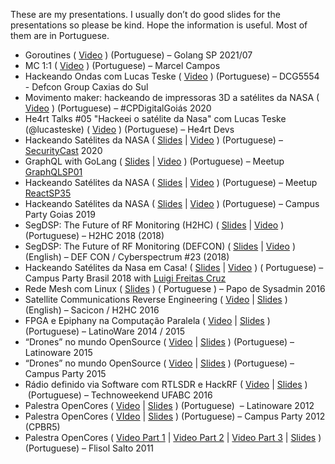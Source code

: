 These are my presentations. I usually don&#8217;t do good slides for the presentations so please be kind. Hope the information is useful. Most of them are in Portuguese.

  * Goroutines ( [Video](https://www.youtube.com/watch?v=fAxXzADKdMo) ) (Portuguese)  &#8211; Golang SP 2021/07
  * MC 1:1 ( [Video](https://www.youtube.com/watch?v=Z_Qv01rwEPs) ) (Portuguese)  &#8211; Marcel Campos
  * Hackeando Ondas com Lucas Teske ( [Video](https://www.youtube.com/watch?v=fwN-ZO5jYAo)  ) (Portuguese) &#8211;  DCG5554 - Defcon Group Caxias do Sul
  * Movimento maker: hackeando de impressoras 3D a satélites da NASA ( [Video](https://www.youtube.com/watch?v=lo5ShiO_a3c&feature=youtu.be) ) (Portuguese) &#8211; #CPDigitalGoiás 2020
  * He4rt Talks #05 "Hackeei o satélite da Nasa" com Lucas Teske (@lucasteske) ( [Video](https://www.youtube.com/watch?v=qmLAG5OW8Lc) ) (Portuguese) &#8211; He4rt Devs
  * Hackeando Satélites da NASA ( [Slides](https://www.teske.net.br/lucas/palestras/cpgoias1/) \| [Video](https://www.youtube.com/watch?v=lujJhiD4SxY&feature=youtu.be) ) (Portuguese) &#8211; [SecurityCast](https://securitycast.com.br/) 2020
  * GraphQL with GoLang ( [Slides](https://www.teske.net.br/lucas/palestras/GraphQLSP01/) \| [Video](https://www.facebook.com/reactconf/videos/178346083229691/) ) (Portuguese) &#8211; Meetup [GraphQLSP01](https://www.meetup.com/pt-BR/GraphQL-SP/)
  * Hackeando Satélites da NASA ( [Slides](https://www.teske.net.br/lucas/palestras/cpgoias1) \| [Video](https://www.facebook.com/reactconf/videos/2025160057588659/) ) (Portuguese) &#8211; Meetup [ReactSP35](https://www.meetup.com/pt-BR/ReactJS-SP/)
  * Hackeando Satélites da NASA ( [Slides](https://www.teske.net.br/lucas/palestras/cpgoias1/) \| [Video](https://www.youtube.com/watch?v=-jSxOK-cmWU) ) (Portuguese) &#8211; Campus Party Goias 2019
  * SegDSP: The Future of RF Monitoring (H2HC) ( [Slides](https://www.teske.net.br/lucas/palestras/cyberspectrum23) \| [Video](https://www.youtube.com/watch?v=zd0FujX7Qw0) ) (Portuguese) &#8211; H2HC 2018 (2018)
  * SegDSP: The Future of RF Monitoring (DEFCON) ( [Slides](https://www.teske.net.br/lucas/palestras/cyberspectrum23) \| [Video](https://youtu.be/Q6ITlQYNVDQ?t=5310) ) (English) &#8211; DEF CON / Cyberspectrum #23 (2018)
  * Hackeando Satélites da Nasa em Casa! ( [Slides](https://www.teske.net.br/lucas/palestras/cpbr11/) \| [Video](https://www.youtube.com/watch?v=6-DszQuLtgs) ) ( Portuguese) &#8211; Campus Party Brasil 2018 with [Luigi Freitas Cruz](https://twitter.com/luigifcruz)
  * Rede Mesh com Linux ( [Slides](https://www.teske.net.br/lucas/palestras/paposysadmin2016) ) ( Portuguese ) &#8211; Papo de Sysadmin 2016
  * Satellite Communications Reverse Engineering ( [Video](https://www.youtube.com/watch?v=SIxRyVKlpEo&feature=youtu.be&aLucas=) \| [Slides](https://www.teske.net.br/lucas/palestras/h2hc2016/satellite/) ) (English) &#8211; Sacicon / H2HC 2016
  * FPGA e Epiphany na Computação Paralela ( [Video](https://youtu.be/jfGGyjBTKJ4) \| [Slides](https://www.teske.net.br/lucas/palestras/latinoware2014/fpgaparallella/) ) (Portuguese) &#8211; LatinoWare 2014 / 2015
  * &#8220;Drones&#8221; no mundo OpenSource ( [Video](https://www.youtube.com/watch?v=IvVD7VetlEE) \| [Slides](https://www.teske.net.br/lucas/palestras/latinoware2015) ) (Portuguese) &#8211; Latinoware 2015
  * &#8220;Drones&#8221; no mundo OpenSource ( [Video](https://www.youtube.com/watch?v=jfVwSMbuMKo) \| [Slides](https://www.teske.net.br/lucas/palestras/latinoware2015) ) (Portuguese) &#8211; Campus Party 2015
  * Rádio definido via Software com RTLSDR e HackRF ( [Video](https://www.youtube.com/watch?v=j56iTP2RLbs) \| [Slides](https://www.teske.net.br/lucas/palestras/technoweekend2016) )  (Portuguese) &#8211; Technoweekend UFABC 2016
  * Palestra OpenCores ( [Video](https://www.youtube.com/watch?v=PAq1dRlz_YQ) \| [Slides](https://www.teske.net.br/lucas/palestras/latinoware2012/opencores.pdf) ) (Portuguese)  &#8211; Latinoware 2012
  * Palestra OpenCores ( [VIdeo](https://www.youtube.com/watch?v=FQFl4qxC1Y4) \| [Slides](https://www.teske.net.br/lucas/palestras/latinoware2012/opencores.pdf) ) (Portuguese) &#8211; Campus Party 2012 (CPBR5)
  * Palestra OpenCores ( [Video Part 1](https://www.youtube.com/watch?v=oF6nuX7-76M) \| [Video Part 2](https://www.youtube.com/watch?v=iyx7GXm_BDs) \| [Video Part 3](https://www.youtube.com/watch?v=0dAO3i1l9Fo) \| [Slides](https://www.teske.net.br/lucas/palestras/latinoware2012/opencores.pdf) ) (Portuguese) &#8211; Flisol Salto 2011
